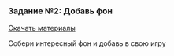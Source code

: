 ### Задание №2: Добавь фон

[Скачать материалы](https://github.com/UniumGames/Lessons/blob/master/20/2.%20Добавь%20фон/Nature%20Mountain%20Background.zip)

Собери интересный фон и добавь в свою игру